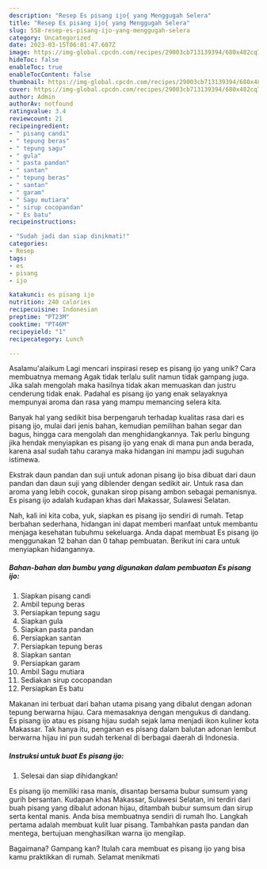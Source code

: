 ```yaml
---
description: "Resep Es pisang ijo{ yang Menggugah Selera"
title: "Resep Es pisang ijo{ yang Menggugah Selera"
slug: 558-resep-es-pisang-ijo-yang-menggugah-selera
category: Uncategorized
date: 2023-03-15T06:01:47.607Z
image: https://img-global.cpcdn.com/recipes/29003cb713139394/680x482cq70/es-pisang-ijo-foto-resep-utama.jpg
hideToc: false
enableToc: true
enableTocContent: false
thumbnail: https://img-global.cpcdn.com/recipes/29003cb713139394/680x482cq70/es-pisang-ijo-foto-resep-utama.jpg
cover: https://img-global.cpcdn.com/recipes/29003cb713139394/680x482cq70/es-pisang-ijo-foto-resep-utama.jpg
author: Admin
authorAv: notfound
ratingvalue: 3.4
reviewcount: 21
recipeingredient:
- " pisang candi"
- " tepung beras"
- " tepung sagu"
- " gula"
- " pasta pandan"
- " santan"
- " tepung beras"
- " santan"
- " garam"
- " Sagu mutiara"
- " sirup cocopandan"
- " Es batu"
recipeinstructions:

- "Sudah jadi dan siap dinikmati!"
categories:
- Resep
tags:
- es
- pisang
- ijo

katakunci: es pisang ijo 
nutrition: 240 calories
recipecuisine: Indonesian
preptime: "PT23M"
cooktime: "PT46M"
recipeyield: "1"
recipecategory: Lunch

---
```



Asalamu'alaikum Lagi mencari inspirasi resep es pisang ijo yang unik? Cara membuatnya memang Agak tidak terlalu sulit namun tidak gampang juga. Jika salah mengolah maka hasilnya tidak akan memuaskan dan justru cenderung tidak enak. Padahal es pisang ijo yang enak selayaknya mempunyai aroma dan rasa yang mampu memancing selera kita.


Banyak hal yang sedikit bisa berpengaruh terhadap kualitas rasa dari es pisang ijo, mulai dari jenis bahan, kemudian pemilihan bahan segar dan bagus, hingga cara mengolah dan menghidangkannya. Tak perlu bingung jika hendak menyiapkan es pisang ijo yang enak di mana pun anda berada, karena asal sudah tahu caranya maka hidangan ini mampu jadi suguhan istimewa.

Ekstrak daun pandan dan suji untuk adonan pisang ijo bisa dibuat dari daun pandan dan daun suji yang diblender dengan sedikit air. Untuk rasa dan aroma yang lebih cocok, gunakan sirop pisang ambon sebagai pemanisnya. Es pisang ijo adalah kudapan khas dari Makassar, Sulawesi Selatan.


Nah, kali ini kita coba, yuk, siapkan es pisang ijo sendiri di rumah. Tetap berbahan sederhana, hidangan ini dapat memberi manfaat untuk membantu menjaga kesehatan tubuhmu sekeluarga. Anda dapat membuat Es pisang ijo menggunakan 12 bahan dan 0 tahap pembuatan. Berikut ini cara untuk menyiapkan hidangannya.

<!--inarticleads1-->

##### Bahan-bahan dan bumbu yang digunakan dalam pembuatan Es pisang ijo:

1. Siapkan  pisang candi
1. Ambil  tepung beras
1. Persiapkan  tepung sagu
1. Siapkan  gula
1. Siapkan  pasta pandan
1. Persiapkan  santan
1. Persiapkan  tepung beras
1. Siapkan  santan
1. Persiapkan  garam
1. Ambil  Sagu mutiara
1. Sediakan  sirup cocopandan
1. Persiapkan  Es batu


Makanan ini terbuat dari bahan utama pisang yang dibalut dengan adonan tepung berwarna hijau. Cara memasaknya dengan mengukus di dandang. Es pisang ijo atau es pisang hijau sudah sejak lama menjadi ikon kuliner kota Makassar. Tak hanya itu, penganan es pisang dalam balutan adonan lembut berwarna hijau ini pun sudah terkenal di berbagai daerah di Indonesia. 

<!--inarticleads2-->

##### Instruksi untuk buat Es pisang ijo:


1. Selesai dan siap dihidangkan!

Es pisang ijo memiliki rasa manis, disantap bersama bubur sumsum yang gurih bersantan. Kudapan khas Makassar, Sulawesi Selatan, ini terdiri dari buah pisang yang dibalut adonan hijau, ditambah bubur sumsum dan sirup serta kental manis. Anda bisa membuatnya sendiri di rumah lho. Langkah pertama adalah membuat kulit luar pisang. Tambahkan pasta pandan dan mentega, bertujuan menghasilkan warna ijo mengilap. 

Bagaimana? Gampang kan? Itulah cara membuat es pisang ijo yang bisa kamu praktikkan di rumah. Selamat menikmati
